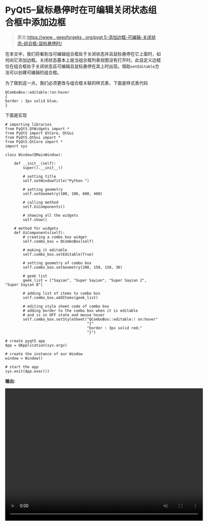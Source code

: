 # PyQt5–鼠标悬停时在可编辑关闭状态组合框中添加边框

> 原文:[https://www . geesforgeks . org/pyqt 5-添加边框-可编辑-关闭状态-组合框-鼠标悬停时/](https://www.geeksforgeeks.org/pyqt5-add-border-to-editable-off-state-combobox-when-mouse-hover/)

在本文中，我们将看到当可编辑组合框处于关闭状态并且鼠标悬停在它上面时，如何向它添加边框。关闭状态基本上是当组合框列表视图没有打开时。此自定义边框仅在组合框处于关闭状态且可编辑且鼠标悬停在其上时出现。借助`setEditable`方法可以创建可编辑的组合框。

为了做到这一点，我们必须更改与组合框关联的样式表，下面是样式表代码

```
QComboBox::editable:!on:hover
{
border : 3px solid blue;
}

```

下面是实现

```
# importing libraries
from PyQt5.QtWidgets import * 
from PyQt5 import QtCore, QtGui
from PyQt5.QtGui import * 
from PyQt5.QtCore import * 
import sys

class Window(QMainWindow):

    def __init__(self):
        super().__init__()

        # setting title
        self.setWindowTitle("Python ")

        # setting geometry
        self.setGeometry(100, 100, 600, 400)

        # calling method
        self.UiComponents()

        # showing all the widgets
        self.show()

    # method for widgets
    def UiComponents(self):
        # creating a combo box widget
        self.combo_box = QComboBox(self)

        # making it editable
        self.combo_box.setEditable(True)

        # setting geometry of combo box
        self.combo_box.setGeometry(200, 150, 150, 30)

        # geek list
        geek_list = ["Sayian", "Super Sayian", "Super Sayian 2", "Super Sayian B"]

        # adding list of items to combo box
        self.combo_box.addItems(geek_list)

        # editing style sheet code of combo box
        # adding border to the combo box when it is editable
        # and is in OFF state and mouse hover
        self.combo_box.setStyleSheet("QComboBox::editable:! on:hover"
                                     "{"
                                     "border : 3px solid red;"
                                     "}")

# create pyqt5 app
App = QApplication(sys.argv)

# create the instance of our Window
window = Window()

# start the app
sys.exit(App.exec())
```

**输出:**

<video class="wp-video-shortcode" id="video-399962-1" width="640" height="428" preload="metadata" controls=""><source type="video/mp4" src="https://media.geeksforgeeks.org/wp-content/uploads/20200419014825/Python-19-04-2020-01_47_02.mp4?_=1">[https://media.geeksforgeeks.org/wp-content/uploads/20200419014825/Python-19-04-2020-01_47_02.mp4](https://media.geeksforgeeks.org/wp-content/uploads/20200419014825/Python-19-04-2020-01_47_02.mp4)</video>